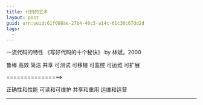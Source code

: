 ```yaml
---
title: 代码的艺术
layout: post
guid: urn:uuid:61f088ae-27b4-48c3-a14c-61c38c67dd2d
tags:
  - 
---
```



一流代码的特性
 《写好代码的十个秘诀》 by 林斌，2000

 鲁棒
 高效
 简洁
 共享
 可测试
 可移植
 可监控
 可运维
 可扩展


 ================> 
 
 正确性和性能
 可读和可维护
 共享和重用
 运维和运营

 -----------------------------

